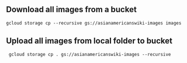 ## Download all images from a bucket

```
gcloud storage cp --recursive gs://asianamericanswiki-images images
```

## Upload all images from local folder to bucket

```
 gcloud storage cp . gs://asianamericanswiki-images --recursive
```
